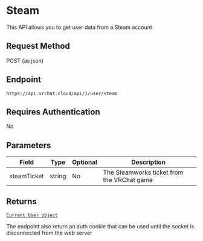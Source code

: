 # Steam

This API allows you to get user data from a Steam account

## Request Method
POST (as json)

## Endpoint
    https://api.vrchat.cloud/api/1/user/steam

## Requires Authentication
No

## Parameters

Field | Type | Optional | Description
------|------|----------|------------
steamTicket | string | No | The Steamworks ticket from the VRChat game

## Returns

[`Current User object`](../Objects/User.md)

The endpoint also return an auth cookie that can be used until the socket is disconnected from the web server
